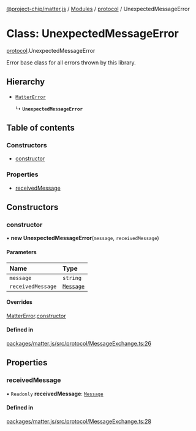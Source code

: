 [@project-chip/matter.js](../README.md) / [Modules](../modules.md) / [protocol](../modules/protocol.md) / UnexpectedMessageError

# Class: UnexpectedMessageError

[protocol](../modules/protocol.md).UnexpectedMessageError

Error base class for all errors thrown by this library.

## Hierarchy

- [`MatterError`](common.MatterError.md)

  ↳ **`UnexpectedMessageError`**

## Table of contents

### Constructors

- [constructor](protocol.UnexpectedMessageError.md#constructor)

### Properties

- [receivedMessage](protocol.UnexpectedMessageError.md#receivedmessage)

## Constructors

### constructor

• **new UnexpectedMessageError**(`message`, `receivedMessage`)

#### Parameters

| Name | Type |
| :------ | :------ |
| `message` | `string` |
| `receivedMessage` | [`Message`](../interfaces/codec.Message.md) |

#### Overrides

[MatterError](common.MatterError.md).[constructor](common.MatterError.md#constructor)

#### Defined in

[packages/matter.js/src/protocol/MessageExchange.ts:26](https://github.com/project-chip/matter.js/blob/5bdbf8d/packages/matter.js/src/protocol/MessageExchange.ts#L26)

## Properties

### receivedMessage

• `Readonly` **receivedMessage**: [`Message`](../interfaces/codec.Message.md)

#### Defined in

[packages/matter.js/src/protocol/MessageExchange.ts:28](https://github.com/project-chip/matter.js/blob/5bdbf8d/packages/matter.js/src/protocol/MessageExchange.ts#L28)
